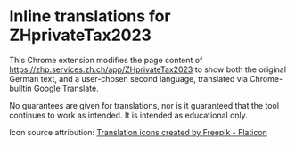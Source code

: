 
# Inline translations for ZHprivateTax2023

This Chrome extension modifies the page content of https://zhp.services.zh.ch/app/ZHprivateTax2023
to show both the original German text, and a user-chosen second language, translated via Chrome-builtin Google Translate.

No guarantees are given for translations, nor is it guaranteed that the tool continues to work as intended. It is intended as educational only.

Icon source attribution: [Translation icons created by Freepik - Flaticon](https://www.flaticon.com/free-icons/translation)
